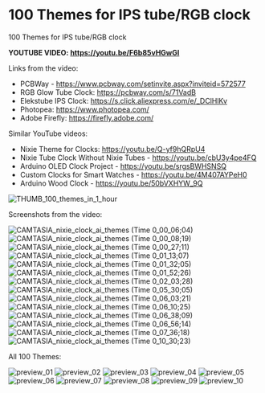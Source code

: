 # 100 Themes for IPS tube/RGB clock
100 Themes for IPS tube/RGB clock


**YOUTUBE VIDEO: https://youtu.be/F6b85vHGwGI**


Links from the video:
- PCBWay - https://www.pcbway.com/setinvite.aspx?inviteid=572577
- RGB Glow Tube Clock: https://pcbway.com/s/71VadB
- Elekstube IPS Clock: https://s.click.aliexpress.com/e/_DClHlKv
- Photopea: https://www.photopea.com/
- Adobe Firefly: https://firefly.adobe.com/

Similar YouTube videos:
- Nixie Theme for Clocks: https://youtu.be/Q-yf9hQRpU4
- Nixie Tube Clock Without Nixie Tubes - https://youtu.be/cbU3y4pe4FQ
- Arduino OLED Clock Project - https://youtu.be/srgsBWHSNSQ
- Custom Clocks for Smart Watches - https://youtu.be/4M407AYPeH0
- Arduino Wood Clock - https://youtu.be/50bVXHYW_9Q


![THUMB_100_themes_in_1_hour](https://github.com/upiir/ips_clock_100x_themes/assets/117754156/3c4748f6-eaae-47d6-8866-086df3aad2b2)


Screenshots from the video:

![CAMTASIA_nixie_clock_ai_themes (Time 0_00_06;04)](https://github.com/upiir/ips_clock_100x_themes/assets/117754156/9377002c-32f8-4fdc-b55b-e77324ec5765)
![CAMTASIA_nixie_clock_ai_themes (Time 0_00_08;19)](https://github.com/upiir/ips_clock_100x_themes/assets/117754156/e2df0e65-4b3f-474b-9962-d6a3a485f05d)
![CAMTASIA_nixie_clock_ai_themes (Time 0_00_27;11)](https://github.com/upiir/ips_clock_100x_themes/assets/117754156/87ba6368-59f4-4596-94d6-8b02fc954d4b)
![CAMTASIA_nixie_clock_ai_themes (Time 0_01_13;07)](https://github.com/upiir/ips_clock_100x_themes/assets/117754156/ea6e304d-1df5-4605-91da-88a810e0ae5c)
![CAMTASIA_nixie_clock_ai_themes (Time 0_01_32;05)](https://github.com/upiir/ips_clock_100x_themes/assets/117754156/a5395987-b158-4964-b6eb-b1fec792dfa0)
![CAMTASIA_nixie_clock_ai_themes (Time 0_01_52;26)](https://github.com/upiir/ips_clock_100x_themes/assets/117754156/107fef04-58dc-4e62-a1f6-61926718c68e)
![CAMTASIA_nixie_clock_ai_themes (Time 0_02_03;28)](https://github.com/upiir/ips_clock_100x_themes/assets/117754156/6ce6b598-6229-412d-a62a-75ea7bcab156)
![CAMTASIA_nixie_clock_ai_themes (Time 0_05_30;05)](https://github.com/upiir/ips_clock_100x_themes/assets/117754156/81cd3459-292f-4aa9-919e-e5b258c7bbbd)
![CAMTASIA_nixie_clock_ai_themes (Time 0_06_03;21)](https://github.com/upiir/ips_clock_100x_themes/assets/117754156/f0d9612d-5f15-41e9-a9cc-c941f5097a3c)
![CAMTASIA_nixie_clock_ai_themes (Time 0_06_10;25)](https://github.com/upiir/ips_clock_100x_themes/assets/117754156/8b1b6945-59e9-46a4-a435-b5dffad5d033)
![CAMTASIA_nixie_clock_ai_themes (Time 0_06_38;09)](https://github.com/upiir/ips_clock_100x_themes/assets/117754156/7a01aeaa-5c61-4942-9ad2-a6073fe11309)
![CAMTASIA_nixie_clock_ai_themes (Time 0_06_56;14)](https://github.com/upiir/ips_clock_100x_themes/assets/117754156/66af6b4a-cb2e-4940-b48d-bec18f28fbf6)
![CAMTASIA_nixie_clock_ai_themes (Time 0_07_36;18)](https://github.com/upiir/ips_clock_100x_themes/assets/117754156/da2b1737-0b53-418c-b5a6-4262109f37e6)
![CAMTASIA_nixie_clock_ai_themes (Time 0_10_30;23)](https://github.com/upiir/ips_clock_100x_themes/assets/117754156/aad2ea0b-e897-4faf-9634-3403adea3048)



All 100 Themes:



![preview_01](https://github.com/upiir/ips_clock_100x_themes/assets/117754156/f591c91e-d429-4e79-99e9-ba8a420dac62)
![preview_02](https://github.com/upiir/ips_clock_100x_themes/assets/117754156/734745cf-3e1e-4f98-ad46-2c8c320012b8)
![preview_03](https://github.com/upiir/ips_clock_100x_themes/assets/117754156/c37811b7-6f00-424a-897e-f9f8cd295d81)
![preview_04](https://github.com/upiir/ips_clock_100x_themes/assets/117754156/169f284f-c992-46b5-bfd5-e5131215ca6e)
![preview_05](https://github.com/upiir/ips_clock_100x_themes/assets/117754156/cdf790a1-a4f6-44c6-bc78-268c430bec6f)
![preview_06](https://github.com/upiir/ips_clock_100x_themes/assets/117754156/eb7a2f84-8912-44b0-8016-6903538cdee1)
![preview_07](https://github.com/upiir/ips_clock_100x_themes/assets/117754156/6081ca18-9455-4254-bd31-70d4dd22fdf4)
![preview_08](https://github.com/upiir/ips_clock_100x_themes/assets/117754156/9aa97d5e-6e34-4b50-8915-802087e3393f)
![preview_09](https://github.com/upiir/ips_clock_100x_themes/assets/117754156/66d2f6d8-6c75-43c5-b262-c8f36fc63c75)
![preview_10](https://github.com/upiir/ips_clock_100x_themes/assets/117754156/c51ef2b4-2bbf-4f2b-b9c1-509ee9f1de0a)








